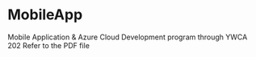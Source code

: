 # MobileApp
Mobile Application &amp; Azure Cloud Development program through YWCA 202
Refer to the PDF file

